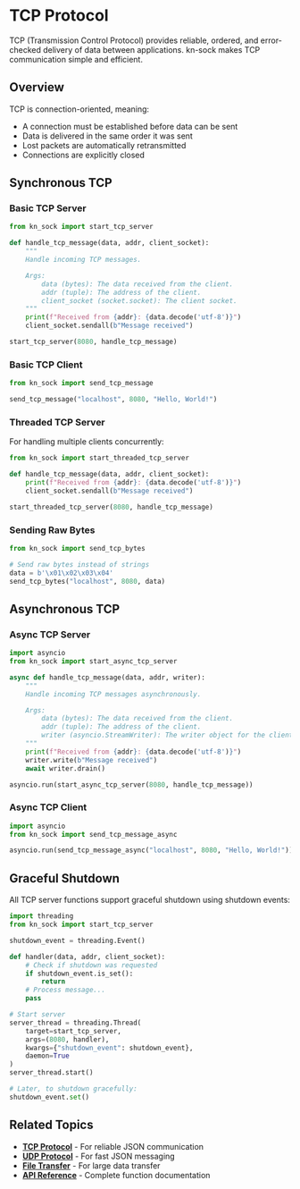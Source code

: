 # TCP Protocol

TCP (Transmission Control Protocol) provides reliable, ordered, and error-checked delivery of data between applications. kn-sock makes TCP communication simple and efficient.

## Overview

TCP is connection-oriented, meaning:
- A connection must be established before data can be sent
- Data is delivered in the same order it was sent
- Lost packets are automatically retransmitted
- Connections are explicitly closed

## Synchronous TCP

### Basic TCP Server

```python
from kn_sock import start_tcp_server

def handle_tcp_message(data, addr, client_socket):
    """
    Handle incoming TCP messages.

    Args:
        data (bytes): The data received from the client.
        addr (tuple): The address of the client.
        client_socket (socket.socket): The client socket.
    """
    print(f"Received from {addr}: {data.decode('utf-8')}")
    client_socket.sendall(b"Message received")

start_tcp_server(8080, handle_tcp_message)
```

### Basic TCP Client

```python
from kn_sock import send_tcp_message

send_tcp_message("localhost", 8080, "Hello, World!")
```

### Threaded TCP Server

For handling multiple clients concurrently:

```python
from kn_sock import start_threaded_tcp_server

def handle_tcp_message(data, addr, client_socket):
    print(f"Received from {addr}: {data.decode('utf-8')}")
    client_socket.sendall(b"Message received")

start_threaded_tcp_server(8080, handle_tcp_message)
```

### Sending Raw Bytes

```python
from kn_sock import send_tcp_bytes

# Send raw bytes instead of strings
data = b'\x01\x02\x03\x04'
send_tcp_bytes("localhost", 8080, data)
```

## Asynchronous TCP

### Async TCP Server

```python
import asyncio
from kn_sock import start_async_tcp_server

async def handle_tcp_message(data, addr, writer):
    """
    Handle incoming TCP messages asynchronously.

    Args:
        data (bytes): The data received from the client.
        addr (tuple): The address of the client.
        writer (asyncio.StreamWriter): The writer object for the client.
    """
    print(f"Received from {addr}: {data.decode('utf-8')}")
    writer.write(b"Message received")
    await writer.drain()

asyncio.run(start_async_tcp_server(8080, handle_tcp_message))
```

### Async TCP Client

```python
import asyncio
from kn_sock import send_tcp_message_async

asyncio.run(send_tcp_message_async("localhost", 8080, "Hello, World!"))
```

## Graceful Shutdown

All TCP server functions support graceful shutdown using shutdown events:

```python
import threading
from kn_sock import start_tcp_server

shutdown_event = threading.Event()

def handler(data, addr, client_socket):
    # Check if shutdown was requested
    if shutdown_event.is_set():
        return
    # Process message...
    pass

# Start server
server_thread = threading.Thread(
    target=start_tcp_server,
    args=(8080, handler),
    kwargs={"shutdown_event": shutdown_event},
    daemon=True
)
server_thread.start()

# Later, to shutdown gracefully:
shutdown_event.set()
```
## Related Topics

- **[TCP Protocol](tcp.md)** - For reliable JSON communication
- **[UDP Protocol](udp.md)** - For fast JSON messaging
- **[File Transfer](file-transfer.md)** - For large data transfer
- **[API Reference](../api-reference.md)** - Complete function documentation 
 